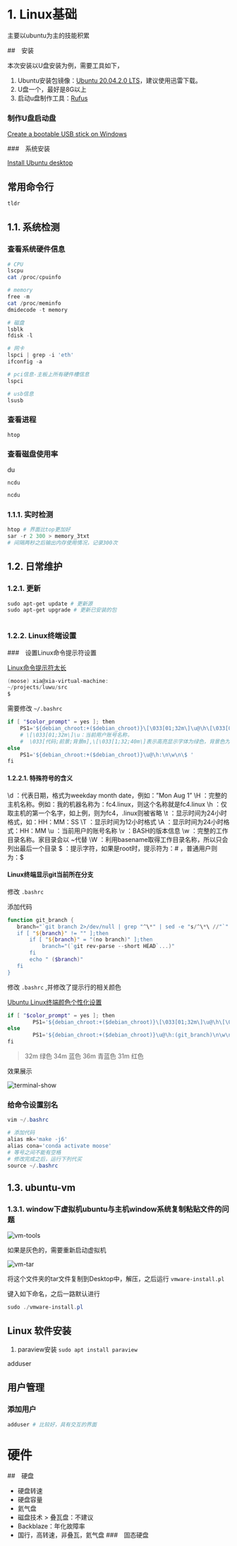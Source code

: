 # 1. Linux基础

主要以ubuntu为主的技能积累

##　安装

本次安装以U盘安装为例，需要工具如下，
1. Ubuntu安装包镜像：[Ubuntu 20.04.2.0 LTS](https://ubuntu.com/download/desktop)，建议使用迅雷下载。
2. U盘一个，最好是8G以上
3. 启动u盘制作工具：[Rufus](http://rufus.ie/zh/)

### 制作U盘启动盘

[Create a bootable USB stick on Windows](https://ubuntu.com/tutorials/create-a-usb-stick-on-windows#1-overview)

###　系统安装

[Install Ubuntu desktop](https://ubuntu.com/tutorials/install-ubuntu-desktop#1-overview)

## 常用命令行

```powershell
tldr
```

## 1.1. 系统检测


### 查看系统硬件信息

```powershell
# CPU
lscpu
cat /proc/cpuinfo

# memory
free -m
cat /proc/meminfo
dmidecode -t memory

# 磁盘
lsblk
fdisk -l

# 网卡
lspci | grep -i 'eth'
ifconfig -a

# pci信息-主板上所有硬件槽信息
lspci

# usb信息
lsusb
```
### 查看进程

`htop`

### 查看磁盘使用率

du

`ncdu` 
```powershell
ncdu
```
### 1.1.1. 实时检测

```powershell
htop # 界面比top更加好
sar -r 2 300 > memory_3txt 
# 间隔两秒之后输出内存使用情况，记录300次
```

## 1.2. 日常维护

### 1.2.1. 更新

```powershell
sudo apt-get update # 更新源
sudo apt-get upgrade # 更新已安装的包
```

```powershell
```

### 1.2.2. Linux终端设置

###　设置Linux命令提示符设置

[Linux命令提示符太长](https://blog.csdn.net/Bloddy/article/details/81638953)

```powershell
(moose) xia@xia-virtual-machine:
~/projects/luwu/src
$
```

需要修改 `~/.bashrc`

```powershell
if [ "$color_prompt" = yes ]; then
    PS1='${debian_chroot:+($debian_chroot)}\[\033[01;32m\]\u@\h\[\033[00m\]:\[\033[01;34m\]\n\w\[\033[00m\]\n\$ '
    # \[\033[01;32m\]\u：当前用户账号名称，
    #  \033[代码;前景;背景m],\[\033[1;32;40m\]表示高亮显示字体为绿色，背景色为黑色。
else
    PS1='${debian_chroot:+($debian_chroot)}\u@\h:\n\w\n\$ '
fi
```

#### 1.2.2.1. 特殊符号的含义

\d ：代表日期，格式为weekday month date，例如：”Mon Aug 1”
\H ：完整的主机名称。例如：我的机器名称为：fc4.linux，则这个名称就是fc4.linux
\h ：仅取主机的第一个名字，如上例，则为fc4，.linux则被省略
\t ：显示时间为24小时格式，如：HH：MM：SS
\T ：显示时间为12小时格式
\A ：显示时间为24小时格式：HH：MM
\u ：当前用户的账号名称
\v ：BASH的版本信息
\w ：完整的工作目录名称。家目录会以 ~代替
\W ：利用basename取得工作目录名称，所以只会列出最后一个目录
$ ：提示字符，如果是root时，提示符为：# ，普通用户则为：$

#### Linux终端显示git当前所在分支

修改 `.bashrc`

添加代码
```powershell
function git_branch {
   branch="`git branch 2>/dev/null | grep "^\*" | sed -e "s/^\*\ //"`"
   if [ "${branch}" != "" ];then
       if [ "${branch}" = "(no branch)" ];then
           branch="(`git rev-parse --short HEAD`...)"
       fi
       echo " ($branch)"
   fi
}
```

修改 `.bashrc` ,并修改了提示行的相关颜色

[Ubuntu Linux终端颜色个性化设置](https://os.51cto.com/art/202008/625040.htm)

```powershell
if [ "$color_prompt" = yes ]; then
        PS1='${debian_chroot:+($debian_chroot)}\[\033[01;32m\]\u@\h\[\033[00m\]:\[\033[01;34m\]$(git_branch)\n\[\033[01;31m\]\w\[\033[01;36m\]\n\$ '
else
        PS1='${debian_chroot:+($debian_chroot)}\u@\h:(git_branch)\n\w\n\$ '
fi
```

> 32m 绿色
> 34m 蓝色
> 36m 青蓝色
> 31m 红色

效果展示

![terminal-show](./Linux/terimain-show_2021-04-17.png)

### 给命令设置别名

```powershell
vim ~/.bashrc

# 添加代码
alias mk='make -j6'
alias cona='conda activate moose'
# 等号之间不能有空格
# 修改完成之后，运行下列代买
source ~/.bashrc
```

## 1.3. ubuntu-vm

### 1.3.1. window下虚拟机ubuntu与主机window系统复制粘贴文件的问题

![vm-tools](./Linux/vm-tools_2021-04-17.png)

如果是灰色的，需要重新启动虚拟机

![vm-tar](./Linux/vm-tar_2021-04-17.png)

将这个文件夹的tar文件复制到Desktop中，解压，之后运行 `vmware-install.pl`

键入如下命名，之后一路默认进行
```powershell
sudo ./vmware-install.pl
```


## Linux 软件安装

1. paraview安装 `sudo apt install paraview`



adduser

## 用户管理

### 添加用户

```powershell
adduser # 比较好，具有交互的界面
```

# 硬件

##　硬盘

- 硬盘转速
- 硬盘容量
- 氦气盘
- 磁盘技术 > 叠瓦盘：不建议
- Backblaze：年化故障率
- 国行，高转速，非叠瓦，氦气盘
###　固态硬盘


